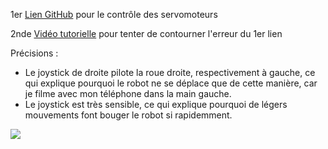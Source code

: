 1er [Lien GitHub](https://github.com/JetsonHacksNano/ServoKit) pour le contrôle des servomoteurs

2nde [Vidéo tutorielle](https://www.youtube.com/watch?v=8YKAtpPSEOk&ab_channel=PaulMcWhorter) pour tenter de contourner l'erreur du 1er lien


Précisions :
- Le joystick de droite pilote la roue droite, respectivement à gauche, ce qui explique pourquoi le robot ne se déplace que de cette manière, car je filme avec mon téléphone dans la main gauche.
- Le joystick est très sensible, ce qui explique pourquoi de légers mouvements font bouger le robot si rapidemment.


![](https://github.com/Poblit0/MiniAtlas/blob/main/Rapports%20s%C3%A9ances/MAUVOISIN%20Paul/S%C3%A9ance%2013/T%C3%A9l%C3%A9op%C3%A9ration.gif)
